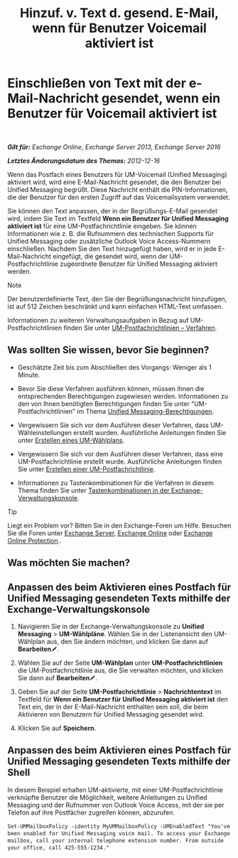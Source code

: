 ﻿---
title: 'Hinzuf. v. Text d. gesend. E-Mail, wenn für Benutzer Voicemail aktiviert ist'
TOCTitle: Einschließen von Text mit der e-Mail-Nachricht gesendet, wenn ein Benutzer für Voicemail aktiviert ist
ms:assetid: 3e8292fb-0cdb-445d-8048-a59af7c38d63
ms:mtpsurl: https://technet.microsoft.com/de-de/library/Bb201679(v=EXCHG.150)
ms:contentKeyID: 51409290
ms.date: 05/23/2018
mtps_version: v=EXCHG.150
ms.translationtype: MT
---

# Einschließen von Text mit der e-Mail-Nachricht gesendet, wenn ein Benutzer für Voicemail aktiviert ist

 

_**Gilt für:** Exchange Online, Exchange Server 2013, Exchange Server 2016_

_**Letztes Änderungsdatum des Themas:** 2012-12-16_

Wenn das Postfach eines Benutzers für UM-Voicemail (Unified Messaging) aktiviert wird, wird eine E-Mail-Nachricht gesendet, die den Benutzer bei Unified Messaging begrüßt. Diese Nachricht enthält die PIN-Informationen, die der Benutzer für den ersten Zugriff auf das Voicemailsystem verwendet.

Sie können den Text anpassen, der in der Begrüßungs-E-Mail gesendet wird, indem Sie Text im Textfeld **Wenn ein Benutzer für Unified Messaging aktiviert ist** für eine UM-Postfachrichtlinie eingeben. Sie können Informationen wie z. B. die Rufnummern des technischen Supports für Unified Messaging oder zusätzliche Outlook Voice Access-Nummern einschließen. Nachdem Sie den Text hinzugefügt haben, wird er in jede E-Mail-Nachricht eingefügt, die gesendet wird, wenn der UM-Postfachrichtlinie zugeordnete Benutzer für Unified Messaging aktiviert werden.


> [!NOTE]
> Der benutzerdefinierte Text, den Sie der Begrüßungsnachricht hinzufügen, ist auf 512&nbsp;Zeichen beschränkt und kann einfachen HTML-Text umfassen.



Informationen zu weiteren Verwaltungsaufgaben in Bezug auf UM-Postfachrichtlinien finden Sie unter [UM-Postfachrichtlinien – Verfahren](https://technet.microsoft.com/de-de/library/JJ851061(v=EXCHG.150)).

## Was sollten Sie wissen, bevor Sie beginnen?

  - Geschätzte Zeit bis zum Abschließen des Vorgangs: Weniger als 1 Minute.

  - Bevor Sie diese Verfahren ausführen können, müssen Ihnen die entsprechenden Berechtigungen zugewiesen werden. Informationen zu den von Ihnen benötigten Berechtigungen finden Sie unter "UM-Postfachrichtlinien" im Thema [Unified Messaging-Berechtigungen](unified-messaging-permissions-exchange-2013-help.md).

  - Vergewissern Sie sich vor dem Ausführen dieser Verfahren, dass UM-Wähleinstellungen erstellt wurden. Ausführliche Anleitungen finden Sie unter [Erstellen eines UM-Wählplans](https://technet.microsoft.com/de-de/library/Bb123819(v=EXCHG.150)).

  - Vergewissern Sie sich vor dem Ausführen dieser Verfahren, dass eine UM-Postfachrichtlinie erstellt wurde. Ausführliche Anleitungen finden Sie unter [Erstellen einer UM-Postfachrichtlinie](https://technet.microsoft.com/de-de/library/Bb123510(v=EXCHG.150)).

  - Informationen zu Tastenkombinationen für die Verfahren in diesem Thema finden Sie unter [Tastenkombinationen in der Exchange-Verwaltungskonsole](keyboard-shortcuts-in-the-exchange-admin-center-exchange-online-protection-help.md).


> [!TIP]
> Liegt ein Problem vor? Bitten Sie in den Exchange-Foren um Hilfe. Besuchen Sie die Foren unter <A href="https://go.microsoft.com/fwlink/p/?linkid=60612">Exchange Server</A>, <A href="https://go.microsoft.com/fwlink/p/?linkid=267542">Exchange Online</A> oder <A href="https://go.microsoft.com/fwlink/p/?linkid=285351">Exchange Online Protection</A>..



## Was möchten Sie machen?

## Anpassen des beim Aktivieren eines Postfach für Unified Messaging gesendeten Texts mithilfe der Exchange-Verwaltungskonsole

1.  Navigieren Sie in der Exchange-Verwaltungskonsole zu **Unified Messaging** \> **UM-Wählpläne**. Wählen Sie in der Listenansicht den UM-Wählplan aus, den Sie ändern möchten, und klicken Sie dann auf **Bearbeiten**![Bearbeitungssymbol](images/Bb124582.6f53ccb2-1f13-4c02-bea0-30690e6ea71d(EXCHG.150).gif "Bearbeitungssymbol").

2.  Wählen Sie auf der Seite **UM-Wählplan** unter **UM-Postfachrichtlinien** die UM-Postfachrichtlinie aus, die Sie verwalten möchten, und klicken Sie dann auf **Bearbeiten**![Bearbeitungssymbol](images/Bb124582.6f53ccb2-1f13-4c02-bea0-30690e6ea71d(EXCHG.150).gif "Bearbeitungssymbol").

3.  Geben Sie auf der Seite **UM-Postfachrichtlinie** \> **Nachrichtentext** im Textfeld für **Wenn ein Benutzer für Unified Messaging aktiviert ist** den Text ein, der in der E-Mail-Nachricht enthalten sein soll, die beim Aktivieren von Benutzern für Unified Messaging gesendet wird.

4.  Klicken Sie auf **Speichern**.

## Anpassen des beim Aktivieren eines Postfach für Unified Messaging gesendeten Texts mithilfe der Shell

In diesem Beispiel erhalten UM-aktivierte, mit einer UM-Postfachrichtlinie verknüpfte Benutzer die Möglichkeit, weitere Anleitungen zu Unified Messaging und der Rufnummer von Outlook Voice Access, mit der sie per Telefon auf ihre Postfächer zugreifen können, abzurufen.

    Set-UMMailboxPolicy -identity MyUMMailboxPolicy -UMEnabledText "You've been enabled for Unified Messaging voice mail. To access your Exchange mailbox, call your internal telephone extension number. From outside your office, call 425-555-1234."

